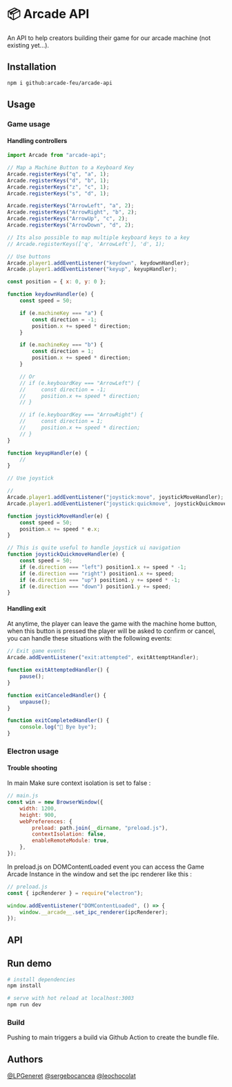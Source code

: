 # 📦️ Arcade API

An API to help creators building their game for our arcade machine (not existing yet...).

## Installation

```bash
npm i github:arcade-feu/arcade-api
```

## Usage

### Game usage

#### Handling controllers

```js
import Arcade from "arcade-api";

// Map a Machine Button to a Keyboard Key
Arcade.registerKeys("q", "a", 1);
Arcade.registerKeys("d", "b", 1);
Arcade.registerKeys("z", "c", 1);
Arcade.registerKeys("s", "d", 1);

Arcade.registerKeys("ArrowLeft", "a", 2);
Arcade.registerKeys("ArrowRight", "b", 2);
Arcade.registerKeys("ArrowUp", "c", 2);
Arcade.registerKeys("ArrowDown", "d", 2);

// Its also possible to map multiple keyboard keys to a key
// Arcade.registerKeys(['q', 'ArrowLeft'], 'd', 1);

// Use buttons
Arcade.player1.addEventListener("keydown", keydownHandler);
Arcade.player1.addEventListener("keyup", keyupHandler);

const position = { x: 0, y: 0 };

function keydownHandler(e) {
    const speed = 50;

    if (e.machineKey === "a") {
        const direction = -1;
        position.x += speed * direction;
    }

    if (e.machineKey === "b") {
        const direction = 1;
        position.x += speed * direction;
    }

    // Or
    // if (e.keyboardKey === "ArrowLeft") {
    //     const direction = -1;
    //     position.x += speed * direction;
    // }

    // if (e.keyboardKey === "ArrowRight") {
    //     const direction = 1;
    //     position.x += speed * direction;
    // }
}

function keyupHandler(e) {
    //
}

// Use joystick

//
Arcade.player1.addEventListener("joystick:move", joystickMoveHandler);
Arcade.player1.addEventListener("joystick:quickmove", joystickQuickmoveHandler);

function joystickMoveHandler(e) {
    const speed = 50;
    position.x += speed * e.x;
}

// This is quite useful to handle joystick ui navigation
function joystickQuickmoveHandler(e) {
    const speed = 50;
    if (e.direction === "left") position1.x += speed * -1;
    if (e.direction === "right") position1.x += speed;
    if (e.direction === "up") position1.y += speed * -1;
    if (e.direction === "down") position1.y += speed;
}
```

#### Handling exit

At anytime, the player can leave the game with the machine home button,
when this button is pressed the player will be asked to confirm or cancel,
you can handle these situations with the following events:

```js
// Exit game events
Arcade.addEventListener("exit:attempted", exitAttemptHandler);

function exitAttemptedHandler() {
    pause();
}

function exitCanceledHandler() {
    unpause();
}

function exitCompletedHandler() {
    console.log("👋 Bye bye");
}
```

### Electron usage

#### Trouble shooting

In main Make sure context isolation is set to false :

```js
// main.js
const win = new BrowserWindow({
    width: 1200,
    height: 900,
    webPreferences: {
        preload: path.join(__dirname, "preload.js"),
        contextIsolation: false,
        enableRemoteModule: true,
    },
});
```

In preload.js on DOMContentLoaded event you can access the Game Arcade Instance in the window and set the ipc renderer like this :

```js
// preload.js
const { ipcRenderer } = require("electron");

window.addEventListener("DOMContentLoaded", () => {
    window.__arcade__.set_ipc_renderer(ipcRenderer);
});
```

## API

## Run demo

```bash
# install dependencies
npm install

# serve with hot reload at localhost:3003
npm run dev
```

### Build

Pushing to main triggers a build via Github Action to create the bundle file.

## Authors

[@LPGeneret](https://twitter.com/LPGeneret)
[@sergebocancea](https://twitter.com/sergebocancea)
[@leochocolat](https://twitter.com/leochocolat)
